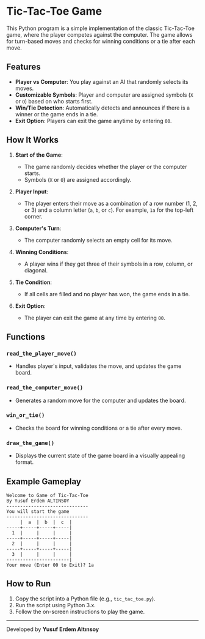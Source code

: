 # Tic-Tac-Toe Game

This Python program is a simple implementation of the classic Tic-Tac-Toe game, where the player competes against the computer. The game allows for turn-based moves and checks for winning conditions or a tie after each move.

## Features

- **Player vs Computer**: You play against an AI that randomly selects its moves.
- **Customizable Symbols**: Player and computer are assigned symbols (`X` or `O`) based on who starts first.
- **Win/Tie Detection**: Automatically detects and announces if there is a winner or the game ends in a tie.
- **Exit Option**: Players can exit the game anytime by entering `00`.

## How It Works

1. **Start of the Game**:
   - The game randomly decides whether the player or the computer starts.
   - Symbols (`X` or `O`) are assigned accordingly.

2. **Player Input**:
   - The player enters their move as a combination of a row number (1, 2, or 3) and a column letter (`a`, `b`, or `c`). For example, `1a` for the top-left corner.

3. **Computer's Turn**:
   - The computer randomly selects an empty cell for its move.

4. **Winning Conditions**:
   - A player wins if they get three of their symbols in a row, column, or diagonal.

5. **Tie Condition**:
   - If all cells are filled and no player has won, the game ends in a tie.

6. **Exit Option**:
   - The player can exit the game at any time by entering `00`.

## Functions

### `read_the_player_move()`
- Handles player's input, validates the move, and updates the game board.

### `read_the_computer_move()`
- Generates a random move for the computer and updates the board.

### `win_or_tie()`
- Checks the board for winning conditions or a tie after every move.

### `draw_the_game()`
- Displays the current state of the game board in a visually appealing format.

## Example Gameplay

```
Welcome to Game of Tic-Tac-Toe
By Yusuf Erdem ALTINSOY
------------------------------
You will start the game
------------------------------
     |  a  |  b  |  c  |
-----+-----+-----+-----|
  1  |     |     |     |
-----+-----+-----+-----|
  2  |     |     |     |
-----+-----+-----+-----|
  3  |     |     |     |
-----------------------|
Your move (Enter 00 to Exit)? 1a
```

## How to Run

1. Copy the script into a Python file (e.g., `tic_tac_toe.py`).
2. Run the script using Python 3.x.
3. Follow the on-screen instructions to play the game.

---
Developed by **Yusuf Erdem Altınsoy**

